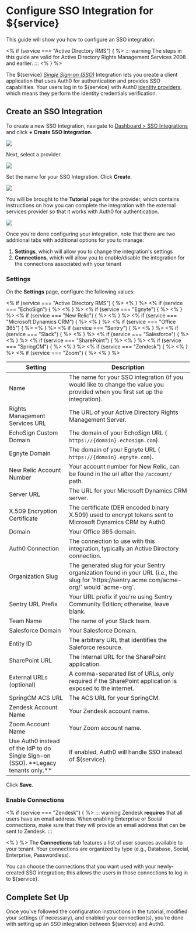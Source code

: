 # Configure SSO Integration for ${service}

This guide will show you how to configure an SSO integration.

<% if (service === "Active Directory RMS") { %>
::: warning
The steps in this guide are valid for Active Directory Rights Management Services 2008 and earlier.
:::
<% } %>

The ${service} <dfn data-key="single-sign-on">[Single Sign-on (SSO)](/sso)</dfn> Integration lets you create a client application that uses Auth0 for authentication and provides SSO capabilities. Your users log in to ${service} with Auth0 [identity providers](/identityproviders), which means they perform the identity credentials verification.

## Create an SSO Integration

To create a new SSO Integration, navigate to [Dashboard > SSO Integrations](https://manage.auth0.com/#/externalapps) and click **+ Create SSO Integration**.

![](/media/articles/sso/integrations/new.png)

Next, select a provider.

![](/media/articles/sso/integrations/options.png)

Set the name for your SSO Integration. Click **Create**.

![](/media/articles/sso/integrations/name.png)

You will be brought to the **Tutorial** page for the provider, which contains instructions on how you can complete the integration with the external services provider so that it works with Auth0 for authentication. 

![](/media/articles/sso/integrations/${img}.png)

Once you're done configuring your integration, note that there are two additional tabs with additional options for you to manage:

1. **Settings**, which will allow you to change the integration's settings
2. **Connections**, which will allow you to enable/disable the integration for the connections associated with your tenant

### Settings

On the **Settings** page, configure the following values:

<table class="table">
    <thead>
        <tr>
            <th><strong>Setting</strong></th>
            <th><strong>Description</strong></th>
        </tr>
    </thead>
    <tbody>
        <tr>
            <td>Name</td>
            <td>The name for your SSO integration (if you would like to change the value you provided when you first set up the integration).</td>
        </tr>
        <% if (service === "Active Directory RMS") { %>
        <tr>
           <td>Rights Management Services URL</td>
            <td>The URL of your Active Directory Rights Management Server.</td>
        </tr>
        <% } %>
        <% if (service === "EchoSign") { %>
        <tr>
            <td>EchoSign Custom Domain</td>
            <td>The domain of your EchoSign URL (<code> https://{domain}.echosign.com</code>).</td>
        </tr>
        <% } %>
        <% if (service === "Egnyte") { %>
        <tr>
            <td>Egnyte Domain</td>
            <td>The domain of your Egnyte URL (<code> https://{domain}.egnyte.com</code>).</td>
        </tr>
        <% } %>
        <% if (service === "New Relic") { %>
        <tr>
            <td>New Relic Account Number</td>
            <td>Your account number for New Relic, can be found in the url after the <code>/account/</code> path.</td>
        </tr>
        <% } %>
        <% if (service === "Microsoft Dynamics CRM") { %>
        <tr>
            <td>Server URL</td>
            <td>The URL for your Microsoft Dynamics CRM server.</td>
        </tr>
        <tr>
            <td>X.509 Encryption Certificate</td>
            <td>The certificate (DER encoded binary X.509) used to encrypt tokens sent to Microsoft Dynamics CRM by Auth0.</td>
        </tr>
        <% } %>
        <% if (service === "Office 365") { %>
        <tr>
            <td>Domain</td>
            <td>Your Office 365 domain.</td>
        </tr>
        <tr>
            <td>Auth0 Connection</td>
            <td>The connection to use with this integration, typically an Active Directory connection.</td>
        </tr>
        <% } %>
        <% if (service === "Sentry") { %>
        <tr>
            <td>Organization Slug</td>
            <td>The generated slug for your Sentry organization found in your URL (i.e., the slug for `https://sentry.acme.com/acme-org/` would `acme-org`.</td>
        </tr>
        <tr>
            <td>Sentry URL Prefix</td>
            <td>Your URL prefix if you're using Sentry Community Edition; otherwise, leave blank.</td>
        </tr>
        <% } %>
        <% if (service === "Slack") { %>
        <tr>
            <td>Team Name</td>
            <td>The name of your Slack team.</td>
        </tr>
        <% } %>
        <% if (service === "Salesforce") { %>
        <tr>
            <td>Salesforce Domain</td>
            <td>Your Salesforce Domain.</td>
        </tr>
        <tr>
            <td>Entity ID</td>
            <td>The arbitrary URL that identifies the Saleforce resource.</td>
        </tr>
        <% } %>
        <% if (service === "SharePoint") { %>
        <tr>
            <td>SharePoint URL</td>
            <td>The internal URL for the SharePoint application.</td>
        </tr>
        <tr>
            <td>External URLs (optional)</td>
            <td>A comma-separated list of URLs, only required if the SharePoint application is exposed to the internet.</td>
        </tr>
        <% } %>
        <% if (service === "SpringCM") { %>
        <tr>
            <td>SpringCM ACS URL</td>
            <td>The ACS URL for your SpringCM.</td>
        </tr>
        <% } %>
        <% if (service === "Zendesk") { %>
        <tr>
            <td>Zendesk Account Name</td>
            <td>Your Zendesk account name.</td>
        </tr>
        <% } %>
        <% if (service === "Zoom") { %>
        <tr>
            <td>Zoom Account Name</td>
            <td>Your Zoom account name.</td>
        </tr>
        <% } %>
        <tr>
            <td>Use Auth0 instead of the IdP to do Single Sign-on (SSO). **Legacy tenants only.**</td>
            <td>If enabled, Auth0 will handle SSO instead of ${service}.</td>
        </tr>
    </tbody>
</table>

Click **Save**.

### Enable Connections

<% if (service === "Zendesk") { %>
::: warning
Zendesk **requires** that all users have an email address. When enabling Enterprise or Social connections, make sure that they will provide an email address
that can be sent to Zendesk.
:::

<% } %>
The **Connections** tab features a list of user sources available to your tenant. Your connections are organized by type (e.g., Database, Social, Enterprise, Passwordless).

You can choose the connections that you want used with your newly-created SSO integration; this allows the users in those connections to log in to ${service}.

## Complete Set Up

Once you've followed the configuration instructions in the tutorial, modified your settings (if necessary), and enabled your connection(s), you're done with setting up an SSO integration between ${service} and Auth0.
